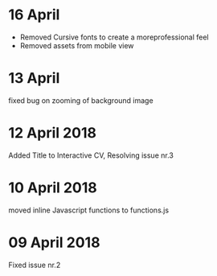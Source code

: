 # 16 April
- Removed Cursive fonts to create a moreprofessional feel
- Removed assets from mobile view
# 13 April
fixed bug on zooming of background image
# 12 April 2018
Added Title to Interactive CV, Resolving issue nr.3
# 10 April 2018
moved inline Javascript functions to functions.js
# 09 April 2018
Fixed issue nr.2